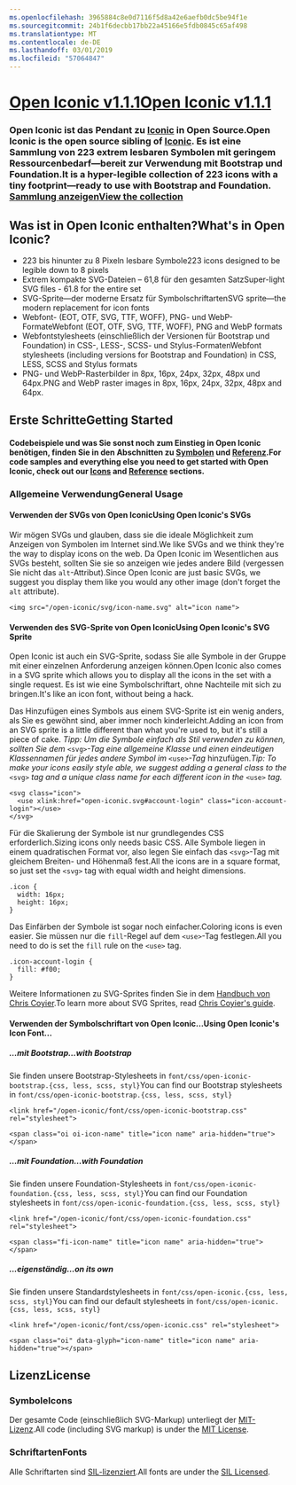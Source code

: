 ```yaml
---
ms.openlocfilehash: 3965884c8e0d7116f5d8a42e6aefb0dc5be94f1e
ms.sourcegitcommit: 24b1f6decbb17bb22a45166e5fdb0845c65af498
ms.translationtype: MT
ms.contentlocale: de-DE
ms.lasthandoff: 03/01/2019
ms.locfileid: "57064847"
---
```

<a name="open-iconic-v111httpuseiconiccomopen"></a>[<span data-ttu-id="1a77f-101">Open Iconic v1.1.1</span><span class="sxs-lookup"><span data-stu-id="1a77f-101">Open Iconic v1.1.1</span></span>](http://useiconic.com/open)
===========

### <a name="open-iconic-is-the-open-source-sibling-of-iconichttpuseiconiccom-it-is-a-hyper-legible-collection-of-223-icons-with-a-tiny-footprintmdashready-to-use-with-bootstrap-and-foundation-view-the-collectionhttpuseiconiccomopenicons"></a><span data-ttu-id="1a77f-102">Open Iconic ist das Pendant zu [Iconic](http://useiconic.com) in Open Source.</span><span class="sxs-lookup"><span data-stu-id="1a77f-102">Open Iconic is the open source sibling of [Iconic](http://useiconic.com).</span></span> <span data-ttu-id="1a77f-103">Es ist eine Sammlung von 223 extrem lesbaren Symbolen mit geringem Ressourcenbedarf&mdash;bereit zur Verwendung mit Bootstrap und Foundation.</span><span class="sxs-lookup"><span data-stu-id="1a77f-103">It is a hyper-legible collection of 223 icons with a tiny footprint&mdash;ready to use with Bootstrap and Foundation.</span></span> [<span data-ttu-id="1a77f-104">Sammlung anzeigen</span><span class="sxs-lookup"><span data-stu-id="1a77f-104">View the collection</span></span>](http://useiconic.com/open#icons)



## <a name="whats-in-open-iconic"></a><span data-ttu-id="1a77f-105">Was ist in Open Iconic enthalten?</span><span class="sxs-lookup"><span data-stu-id="1a77f-105">What's in Open Iconic?</span></span>

* <span data-ttu-id="1a77f-106">223 bis hinunter zu 8 Pixeln lesbare Symbole</span><span class="sxs-lookup"><span data-stu-id="1a77f-106">223 icons designed to be legible down to 8 pixels</span></span>
* <span data-ttu-id="1a77f-107">Extrem kompakte SVG-Dateien – 61,8 für den gesamten Satz</span><span class="sxs-lookup"><span data-stu-id="1a77f-107">Super-light SVG files - 61.8 for the entire set</span></span> 
* <span data-ttu-id="1a77f-108">SVG-Sprite&mdash;der moderne Ersatz für Symbolschriftarten</span><span class="sxs-lookup"><span data-stu-id="1a77f-108">SVG sprite&mdash;the modern replacement for icon fonts</span></span>
* <span data-ttu-id="1a77f-109">Webfont- (EOT, OTF, SVG, TTF, WOFF), PNG- und WebP-Formate</span><span class="sxs-lookup"><span data-stu-id="1a77f-109">Webfont (EOT, OTF, SVG, TTF, WOFF), PNG and WebP formats</span></span>
* <span data-ttu-id="1a77f-110">Webfontstylesheets (einschließlich der Versionen für Bootstrap und Foundation) in CSS-, LESS-, SCSS- und Stylus-Formaten</span><span class="sxs-lookup"><span data-stu-id="1a77f-110">Webfont stylesheets (including versions for Bootstrap and Foundation) in CSS, LESS, SCSS and Stylus formats</span></span>
* <span data-ttu-id="1a77f-111">PNG- und WebP-Rasterbilder in 8px, 16px, 24px, 32px, 48px und 64px.</span><span class="sxs-lookup"><span data-stu-id="1a77f-111">PNG and WebP raster images in 8px, 16px, 24px, 32px, 48px and 64px.</span></span>


## <a name="getting-started"></a><span data-ttu-id="1a77f-112">Erste Schritte</span><span class="sxs-lookup"><span data-stu-id="1a77f-112">Getting Started</span></span>

#### <a name="for-code-samples-and-everything-else-you-need-to-get-started-with-open-iconic-check-out-our-iconshttpuseiconiccomopenicons-and-referencehttpuseiconiccomopenreference-sections"></a><span data-ttu-id="1a77f-113">Codebeispiele und was Sie sonst noch zum Einstieg in Open Iconic benötigen, finden Sie in den Abschnitten zu [Symbolen](http://useiconic.com/open#icons) und [Referenz](http://useiconic.com/open#reference).</span><span class="sxs-lookup"><span data-stu-id="1a77f-113">For code samples and everything else you need to get started with Open Iconic, check out our [Icons](http://useiconic.com/open#icons) and [Reference](http://useiconic.com/open#reference) sections.</span></span>

### <a name="general-usage"></a><span data-ttu-id="1a77f-114">Allgemeine Verwendung</span><span class="sxs-lookup"><span data-stu-id="1a77f-114">General Usage</span></span>

#### <a name="using-open-iconics-svgs"></a><span data-ttu-id="1a77f-115">Verwenden der SVGs von Open Iconic</span><span class="sxs-lookup"><span data-stu-id="1a77f-115">Using Open Iconic's SVGs</span></span>

<span data-ttu-id="1a77f-116">Wir mögen SVGs und glauben, dass sie die ideale Möglichkeit zum Anzeigen von Symbolen im Internet sind.</span><span class="sxs-lookup"><span data-stu-id="1a77f-116">We like SVGs and we think they're the way to display icons on the web.</span></span> <span data-ttu-id="1a77f-117">Da Open Iconic im Wesentlichen aus SVGs besteht, sollten Sie sie so anzeigen wie jedes andere Bild (vergessen Sie nicht das `alt`-Attribut).</span><span class="sxs-lookup"><span data-stu-id="1a77f-117">Since Open Iconic are just basic SVGs, we suggest you display them like you would any other image (don't forget the `alt` attribute).</span></span>

```
<img src="/open-iconic/svg/icon-name.svg" alt="icon name">
```

#### <a name="using-open-iconics-svg-sprite"></a><span data-ttu-id="1a77f-118">Verwenden des SVG-Sprite von Open Iconic</span><span class="sxs-lookup"><span data-stu-id="1a77f-118">Using Open Iconic's SVG Sprite</span></span>

<span data-ttu-id="1a77f-119">Open Iconic ist auch ein SVG-Sprite, sodass Sie alle Symbole in der Gruppe mit einer einzelnen Anforderung anzeigen können.</span><span class="sxs-lookup"><span data-stu-id="1a77f-119">Open Iconic also comes in a SVG sprite which allows you to display all the icons in the set with a single request.</span></span> <span data-ttu-id="1a77f-120">Es ist wie eine Symbolschriftart, ohne Nachteile mit sich zu bringen.</span><span class="sxs-lookup"><span data-stu-id="1a77f-120">It's like an icon font, without being a hack.</span></span>

<span data-ttu-id="1a77f-121">Das Hinzufügen eines Symbols aus einem SVG-Sprite ist ein wenig anders, als Sie es gewöhnt sind, aber immer noch kinderleicht.</span><span class="sxs-lookup"><span data-stu-id="1a77f-121">Adding an icon from an SVG sprite is a little different than what you're used to, but it's still a piece of cake.</span></span> <span data-ttu-id="1a77f-122">*Tipp: Um die Symbole einfach als Stil verwenden zu können, sollten Sie dem* `<svg>`*-Tag eine allgemeine Klasse und einen eindeutigen Klassennamen für jedes andere Symbol im* `<use>`*-Tag* hinzufügen.</span><span class="sxs-lookup"><span data-stu-id="1a77f-122">*Tip: To make your icons easily style able, we suggest adding a general class to the* `<svg>` *tag and a unique class name for each different icon in the* `<use>` *tag.*</span></span>  

```
<svg class="icon">
  <use xlink:href="open-iconic.svg#account-login" class="icon-account-login"></use>
</svg>
```

<span data-ttu-id="1a77f-123">Für die Skalierung der Symbole ist nur grundlegendes CSS erforderlich.</span><span class="sxs-lookup"><span data-stu-id="1a77f-123">Sizing icons only needs basic CSS.</span></span> <span data-ttu-id="1a77f-124">Alle Symbole liegen in einem quadratischen Format vor, also legen Sie einfach das `<svg>`-Tag mit gleichem Breiten- und Höhenmaß fest.</span><span class="sxs-lookup"><span data-stu-id="1a77f-124">All the icons are in a square format, so just set the `<svg>` tag with equal width and height dimensions.</span></span>

```
.icon {
  width: 16px;
  height: 16px;
}
```

<span data-ttu-id="1a77f-125">Das Einfärben der Symbole ist sogar noch einfacher.</span><span class="sxs-lookup"><span data-stu-id="1a77f-125">Coloring icons is even easier.</span></span> <span data-ttu-id="1a77f-126">Sie müssen nur die `fill`-Regel auf dem `<use>`-Tag festlegen.</span><span class="sxs-lookup"><span data-stu-id="1a77f-126">All you need to do is set the `fill` rule on the `<use>` tag.</span></span>

```
.icon-account-login {
  fill: #f00;
}
```

<span data-ttu-id="1a77f-127">Weitere Informationen zu SVG-Sprites finden Sie in dem [Handbuch von Chris Coyier](http://css-tricks.com/svg-sprites-use-better-icon-fonts/).</span><span class="sxs-lookup"><span data-stu-id="1a77f-127">To learn more about SVG Sprites, read [Chris Coyier's guide](http://css-tricks.com/svg-sprites-use-better-icon-fonts/).</span></span>

#### <a name="using-open-iconics-icon-font"></a><span data-ttu-id="1a77f-128">Verwenden der Symbolschriftart von Open Iconic...</span><span class="sxs-lookup"><span data-stu-id="1a77f-128">Using Open Iconic's Icon Font...</span></span>


##### <a name="with-bootstrap"></a><span data-ttu-id="1a77f-129">…mit Bootstrap</span><span class="sxs-lookup"><span data-stu-id="1a77f-129">…with Bootstrap</span></span>

<span data-ttu-id="1a77f-130">Sie finden unsere Bootstrap-Stylesheets in `font/css/open-iconic-bootstrap.{css, less, scss, styl}`</span><span class="sxs-lookup"><span data-stu-id="1a77f-130">You can find our Bootstrap stylesheets in `font/css/open-iconic-bootstrap.{css, less, scss, styl}`</span></span>


```
<link href="/open-iconic/font/css/open-iconic-bootstrap.css" rel="stylesheet">
```


```
<span class="oi oi-icon-name" title="icon name" aria-hidden="true"></span>
```

##### <a name="with-foundation"></a><span data-ttu-id="1a77f-131">…mit Foundation</span><span class="sxs-lookup"><span data-stu-id="1a77f-131">…with Foundation</span></span>

<span data-ttu-id="1a77f-132">Sie finden unsere Foundation-Stylesheets in `font/css/open-iconic-foundation.{css, less, scss, styl}`</span><span class="sxs-lookup"><span data-stu-id="1a77f-132">You can find our Foundation stylesheets in `font/css/open-iconic-foundation.{css, less, scss, styl}`</span></span>

```
<link href="/open-iconic/font/css/open-iconic-foundation.css" rel="stylesheet">
```


```
<span class="fi-icon-name" title="icon name" aria-hidden="true"></span>
```

##### <a name="on-its-own"></a><span data-ttu-id="1a77f-133">...eigenständig</span><span class="sxs-lookup"><span data-stu-id="1a77f-133">…on its own</span></span>

<span data-ttu-id="1a77f-134">Sie finden unsere Standardstylesheets in `font/css/open-iconic.{css, less, scss, styl}`</span><span class="sxs-lookup"><span data-stu-id="1a77f-134">You can find our default stylesheets in `font/css/open-iconic.{css, less, scss, styl}`</span></span>

```
<link href="/open-iconic/font/css/open-iconic.css" rel="stylesheet">
```

```
<span class="oi" data-glyph="icon-name" title="icon name" aria-hidden="true"></span>
```


## <a name="license"></a><span data-ttu-id="1a77f-135">Lizenz</span><span class="sxs-lookup"><span data-stu-id="1a77f-135">License</span></span>

### <a name="icons"></a><span data-ttu-id="1a77f-136">Symbole</span><span class="sxs-lookup"><span data-stu-id="1a77f-136">Icons</span></span>

<span data-ttu-id="1a77f-137">Der gesamte Code (einschließlich SVG-Markup) unterliegt der [MIT-Lizenz](http://opensource.org/licenses/MIT).</span><span class="sxs-lookup"><span data-stu-id="1a77f-137">All code (including SVG markup) is under the [MIT License](http://opensource.org/licenses/MIT).</span></span>

### <a name="fonts"></a><span data-ttu-id="1a77f-138">Schriftarten</span><span class="sxs-lookup"><span data-stu-id="1a77f-138">Fonts</span></span>

<span data-ttu-id="1a77f-139">Alle Schriftarten sind [SIL-lizenziert](http://scripts.sil.org/cms/scripts/page.php?item_id=OFL_web).</span><span class="sxs-lookup"><span data-stu-id="1a77f-139">All fonts are under the [SIL Licensed](http://scripts.sil.org/cms/scripts/page.php?item_id=OFL_web).</span></span>
